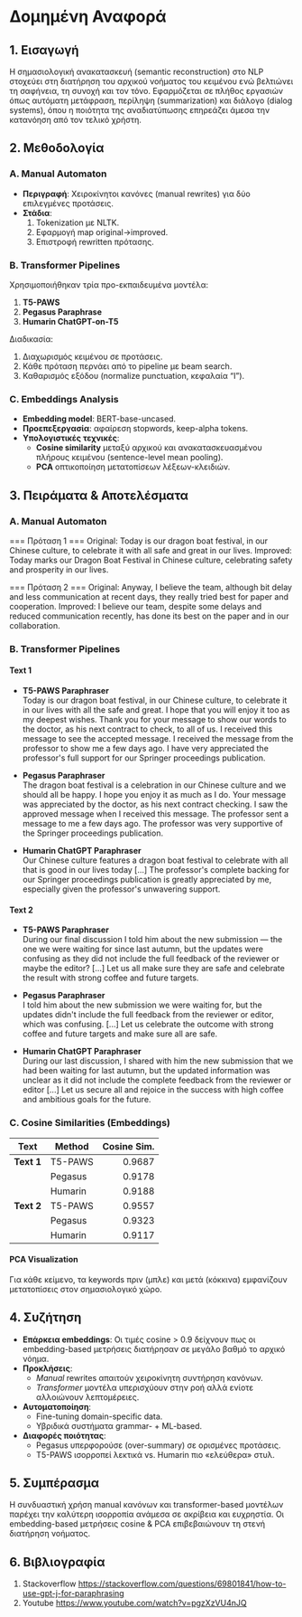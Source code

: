 # Δομημένη Αναφορά

## 1. Εισαγωγή
Η σημασιολογική ανακατασκευή (semantic reconstruction) στο NLP στοχεύει στη διατήρηση του αρχικού νοήματος του κειμένου ενώ βελτιώνει τη σαφήνεια, τη συνοχή και τον τόνο. Εφαρμόζεται σε πλήθος εργασιών όπως αυτόματη μετάφραση, περίληψη (summarization) και διάλογο (dialog systems), όπου η ποιότητα της αναδιατύπωσης επηρεάζει άμεσα την κατανόηση από τον τελικό χρήστη.

## 2. Μεθοδολογία

### Α. Manual Automaton  
- **Περιγραφή**: Χειροκίνητοι κανόνες (manual rewrites) για δύο επιλεγμένες προτάσεις.  
- **Στάδια**:  
  1. Tokenization με NLTK.  
  2. Εφαρμογή map original→improved.  
  3. Επιστροφή rewritten πρότασης.  

### Β. Transformer Pipelines  
Χρησιμοποιήθηκαν τρία προ-εκπαιδευμένα μοντέλα:
1. **T5-PAWS**  
2. **Pegasus Paraphrase**  
3. **Humarin ChatGPT-on-T5**  

Διαδικασία:
1. Διαχωρισμός κειμένου σε προτάσεις.  
2. Κάθε πρόταση περνάει από το pipeline με beam search.  
3. Καθαρισμός εξόδου (normalize punctuation, κεφαλαία “I”).  

### C. Embeddings Analysis  
- **Embedding model**: BERT-base-uncased.  
- **Προεπεξεργασία**: αφαίρεση stopwords, keep-alpha tokens.  
- **Υπολογιστικές τεχνικές**:  
  - **Cosine similarity** μεταξύ αρχικού και ανακατασκευασμένου πλήρους κειμένου (sentence-level mean pooling).  
  - **PCA** οπτικοποίηση μετατοπίσεων λέξεων-κλειδιών.

## 3. Πειράματα & Αποτελέσματα

### A. Manual Automaton  
=== Πρόταση 1 ===
Original: Today is our dragon boat festival, in our Chinese culture, to celebrate it with all safe and great in our lives.
Improved: Today marks our Dragon Boat Festival in Chinese culture, celebrating safety and prosperity in our lives.

=== Πρόταση 2 ===
Original: Anyway, I believe the team, although bit delay and less communication at recent days, they really tried best for paper and cooperation.
Improved: I believe our team, despite some delays and reduced communication recently, has done its best on the paper and in our collaboration.



### B. Transformer Pipelines

#### Text 1
- **T5-PAWS Paraphraser**  
  Today is our dragon boat festival, in our Chinese culture, to celebrate it in our lives with all the safe and great. I hope that you will enjoy it too as my deepest wishes. Thank you for your message to show our words to the doctor, as his next contract to check, to all of us. I received this message to see the accepted message. I received the message from the professor to show me a few days ago. I have very appreciated the professor's full support for our Springer proceedings publication.

- **Pegasus Paraphraser**  
  The dragon boat festival is a celebration in our Chinese culture and we should all be happy. I hope you enjoy it as much as I do. Your message was appreciated by the doctor, as his next contract checking. I saw the approved message when I received this message. The professor sent a message to me a few days ago. The professor was very supportive of the Springer proceedings publication.

- **Humarin ChatGPT Paraphraser**  
  Our Chinese culture features a dragon boat festival to celebrate with all that is good in our lives today [...] The professor's complete backing for our Springer proceedings publication is greatly appreciated by me, especially given the professor's unwavering support.

#### Text 2
- **T5-PAWS Paraphraser**  
  During our final discussion I told him about the new submission — the one we were waiting for since last autumn, but the updates were confusing as they did not include the full feedback of the reviewer or maybe the editor? [...] Let us all make sure they are safe and celebrate the result with strong coffee and future targets.

- **Pegasus Paraphraser**  
  I told him about the new submission we were waiting for, but the updates didn't include the full feedback from the reviewer or editor, which was confusing. [...] Let us celebrate the outcome with strong coffee and future targets and make sure all are safe.

- **Humarin ChatGPT Paraphraser**  
  During our last discussion, I shared with him the new submission that we had been waiting for last autumn, but the updated information was unclear as it did not include the complete feedback from the reviewer or editor [...] Let us secure all and rejoice in the success with high coffee and ambitious goals for the future.

### C. Cosine Similarities (Embeddings)

| Text    | Method   | Cosine Sim. |
|---------|----------|------------:|
| **Text 1** | T5-PAWS   | 0.9687     |
|         | Pegasus  | 0.9178     |
|         | Humarin  | 0.9188     |
| **Text 2** | T5-PAWS   | 0.9557     |
|         | Pegasus  | 0.9323     |
|         | Humarin  | 0.9117     |

#### PCA Visualization  
Για κάθε κείμενο, τα keywords πριν (μπλε) και μετά (κόκκινα) εμφανίζουν μετατοπίσεις στον σημασιολογικό χώρο.

## 4. Συζήτηση
- **Επάρκεια embeddings**: Οι τιμές cosine > 0.9 δείχνουν πως οι embedding-based μετρήσεις διατήρησαν σε μεγάλο βαθμό το αρχικό νόημα.  
- **Προκλήσεις**:  
  - *Manual* rewrites απαιτούν χειροκίνητη συντήρηση κανόνων.  
  - *Transformer* μοντέλα υπερισχύουν στην ροή αλλά ενίοτε αλλοιώνουν λεπτομέρειες.  
- **Αυτοματοποίηση**:  
  - Fine-tuning domain-specific data.  
  - Υβριδικά συστήματα grammar- + ML-based.  
- **Διαφορές ποιότητας**:  
  - Pegasus υπερφορούσε (over-summary) σε ορισμένες προτάσεις.  
  - T5-PAWS ισορροπεί λεκτικά vs. Humarin πιο «ελεύθερα» στυλ.

## 5. Συμπέρασμα
Η συνδυαστική χρήση manual κανόνων και transformer-based μοντέλων παρέχει την καλύτερη ισορροπία ανάμεσα σε ακρίβεια και ευχρηστία. Οι embedding-based μετρήσεις cosine & PCA επιβεβαιώνουν τη στενή διατήρηση νοήματος.

## 6. Βιβλιογραφία
1. Stackoverflow https://stackoverflow.com/questions/69801841/how-to-use-gpt-j-for-paraphrasing
2. Youtube https://www.youtube.com/watch?v=pgzXzVU4nJQ
